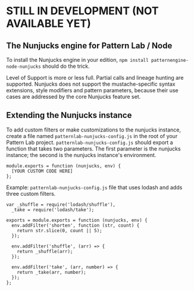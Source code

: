 # STILL IN DEVELOPMENT (NOT AVAILABLE YET)

## The Nunjucks engine for Pattern Lab / Node

To install the Nunjucks engine in your edition, `npm install patternengine-node-nunjucks` should do the trick.

Level of Support is more or less full. Partial calls and lineage hunting are supported. Nunjucks does not support the mustache-specific syntax extensions, style modifiers and pattern parameters, because their use cases are addressed by the core Nunjucks feature set.

## Extending the Nunjucks instance

To add custom filters or make customizations to the nunjucks instance, create a file named `patternlab-nunjucks-config.js` in the root of your Pattern Lab project. `patternlab-nunjucks-config.js` should export a function that takes two parameters. The first parameter is the nunjucks instance; the second is the nunjucks instance's environment.

```
module.exports = function (nunjucks, env) {
  [YOUR CUSTOM CODE HERE]
};
```

Example: `patternlab-nunjucks-config.js` file that uses lodash and adds three custom filters.
```
var _shuffle = require('lodash/shuffle'),
  _take = require('lodash/take');

exports = module.exports = function (nunjucks, env) {
  env.addFilter('shorten', function (str, count) {
    return str.slice(0, count || 5);
  });

  env.addFilter('shuffle', (arr) => {
    return _shuffle(arr);
  });

  env.addFilter('take', (arr, number) => {
    return _take(arr, number);
  });
};
```

